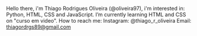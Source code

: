 Hello there, i'm Thiago Rodrigues Oliveira (@oliveira97), i'm interested in: Python, HTML, CSS and JavaScript. I’m currently learning HTML and CSS on "curso em video".
How to reach me:
Instagram: @thiago_r_oliveira
Email: thiagordrgs89@gmail.com
<!---
oliveira97/oliveira97 is a ✨ special ✨ repository because its `README.md` (this file) appears on your GitHub profile.
You can click the Preview link to take a look at your changes.
--->
